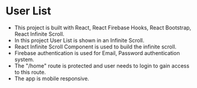 # User List

- This project is built with React, React Firebase Hooks, React Bootstrap, React Infinite Scroll.
- In this project User List is shown in an Infinite Scroll.
- React Infinite Scroll Component is used to build the infinite scroll.
- Firebase authentication is used for Email, Password authentication system.
- The "/home" route is protected and user needs to login to gain access to this route.
- The app is mobile responsive.
